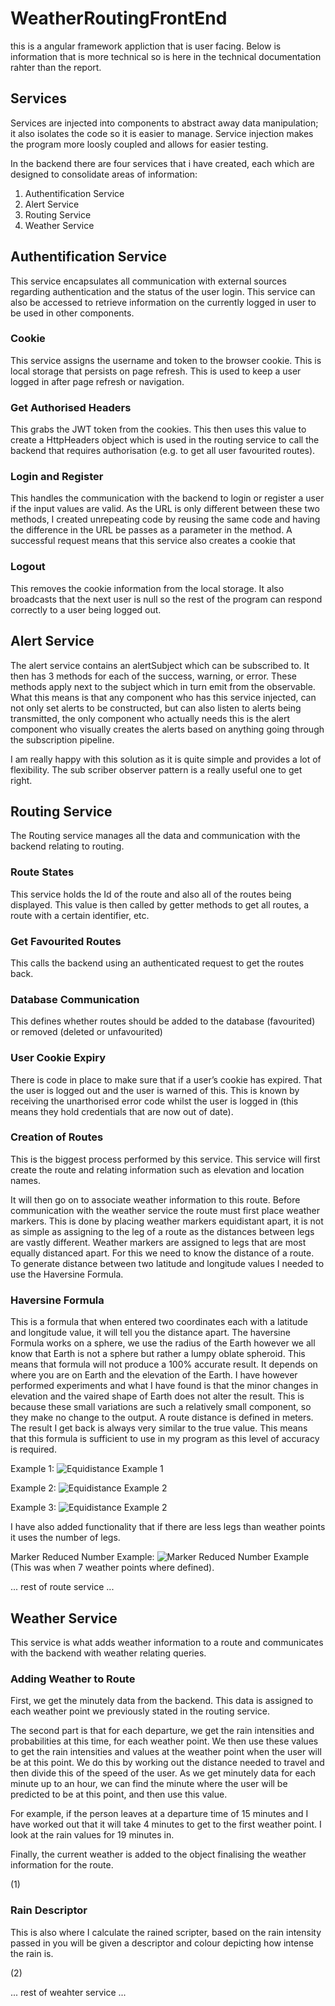 # WeatherRoutingFrontEnd
this is a angular framework appliction that is user facing. Below is information that is more technical so is here in the technical documentation rahter than the report.

## Services
Services are injected into components to abstract away data manipulation; it also isolates the code so it is easier to manage. Service injection makes the program more loosly coupled and allows for easier testing.

In the backend there are four services that i have created, each which are designed to consolidate areas of information:
1. Authentification Service
2. Alert Service
3. Routing Service
4. Weather Service

## Authentification Service
This service encapsulates all communication with external sources regarding authentication and the status of the user login. This service can also be accessed to retrieve information on the currently logged in user to be used in other components.

### Cookie
This service assigns the username and token to the browser cookie. This is local storage that persists on page refresh. This is used to keep a user logged in after page refresh or navigation.

### Get Authorised Headers
This grabs the JWT token from the cookies. This then uses this value to create a HttpHeaders object which is used in the routing service to call the backend that requires authorisation (e.g. to get all user favourited routes).

### Login and Register
This handles the communication with the backend to login or register a user if the input values are valid. As the URL is only different between these two methods, I created unrepeating code by reusing the same code and having the difference in the URL be passes as a parameter in the method. A successful request means that this service also creates a cookie that 

### Logout
This removes the cookie information from the local storage. It also broadcasts that the next user is null so the rest of the program can respond correctly to a user being logged out.

## Alert Service
The alert service contains an alertSubject which can be subscribed to. It then has 3 methods for each of the success, warning, or error. These methods apply next to the subject which in turn emit from the observable. What this means is that any component who has this service injected, can not only set alerts to be constructed, but can also listen to alerts being transmitted, the only component  who actually needs this is the alert component who visually creates the alerts based on anything going through the subscription pipeline.

I am really happy with this solution as it is quite simple and provides a lot of flexibility. The sub scriber observer pattern is a really useful one to get right.

## Routing Service
The Routing service manages all the data and communication with the backend relating to routing.

### Route States
This service holds the Id of the route and also all of the routes being displayed. This value is then called by getter methods to get all routes, a route with a certain identifier, etc.

### Get Favourited Routes
This calls the backend using an authenticated request to get the routes back.

### Database Communication
This defines whether routes should be added to the database (favourited) or removed (deleted or unfavourited)

### User Cookie Expiry
There is code in place to make sure that if a user’s cookie has expired. That the user is logged out and the user is warned of this. This is known by receiving the unarthorised error code whilst the user is logged in (this means they hold credentials that are now out of date).

### Creation of Routes
This is the biggest process performed by this service. This service will first create the route and relating information such as elevation and location names.

It will then go on to associate weather information to this route. Before communication with the weather service the route must first place weather markers. This is done by placing weather markers equidistant apart, it is not as simple as assigning to the leg of a route as the distances between legs are vastly different. Weather markers are assigned to legs that are most equally distanced apart. For this we need to know the distance of a route. To generate distance between two latitude and longitude values I needed to use the Haversine Formula. 

### Haversine Formula
This is a formula that when entered two coordinates each with a latitude and longitude value, it will tell you the distance apart. The haversine Formula works on a sphere, we use the radius of the Earth however we all know that Earth is not a sphere but rather a lumpy oblate spheroid. This means that formula will not produce a 100% accurate result. It depends on where you are on Earth and the elevation of the Earth. I have however performed experiments and what I have found is that the minor changes in elevation and the vaired shape of Earth does not alter the result. This is because these small variations are such a relatively small component, so they make no change to the output. A route distance is defined in meters. The result I get back is always very similar to the true value. This means that this formula is sufficient to use in my program as this level of accuracy is required.

Example 1:
![Equidistance Example 1](readmeImages/EquidistantExample1.png)

Example 2:
![Equidistance Example 2](readmeImages/EquidistantExample2.png)

Example 3:
![Equidistance Example 2](readmeImages/EquidistantExample3.png)

I have also  added functionality that if there are less legs than weather points it uses the number of legs.

Marker Reduced Number Example:
![Marker Reduced Number Example](readmeImages/markerReducedNum.png)
(This was when 7 weather points where defined).

... rest of route service ...

## Weather Service
This service is what adds weather information to a route and communicates with the backend with weather relating queries.

### Adding Weather to Route
First, we get the minutely data from the backend. This data is assigned to each weather point we previously stated in the routing service.

The second part is that for each departure, we get the rain intensities and probabilities at this time, for each weather point. We then use these values to get the rain intensities and values at the weather point when the user will be at this point. We do this by working out the distance needed to travel and then divide this of the speed of the user. As we get minutely data for each minute up to an hour, we can find the minute where the user will be predicted to be at this point, and then use this value. 

For example, if the person leaves at a departure time of 15 minutes and I have worked out that it will take 4 minutes to get to the first weather point. I look at the rain values for 19 minutes in. 

Finally, the current weather is added to the object finalising the weather information for the route.

(1)

### Rain Descriptor
This is also where I calculate the rained scripter, based on the rain intensity passed in you will be given a descriptor and colour depicting how intense the rain is.

(2)

... rest of weahter service ...




